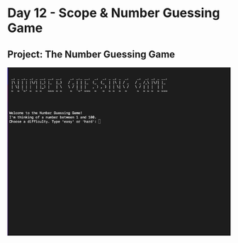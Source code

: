 <h1>Day 12 - Scope & Number Guessing Game</h1>
<h2>Project: The Number Guessing Game</h2>
<img src='number_guessing_game.gif'>